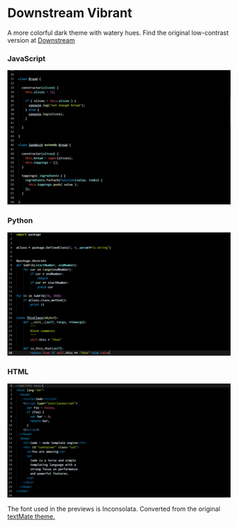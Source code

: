 # Downstream Vibrant

A more colorful dark theme with watery hues. Find the original low-contrast version at [Downstream](https://atom.io/themes/downstream-syntax)

### JavaScript
![A screenshot of your theme](https://github.com/protoclex/image-storage/blob/master/Vibrant-js.PNG)

### Python
![A screenshot of your theme](https://github.com/protoclex/image-storage/blob/master/Vibrant-py.PNG)

### HTML
![A screenshot of your theme](https://github.com/protoclex/image-storage/blob/master/Vibrant-html.PNG)

The font used in the previews is Inconsolata. Converted from the original [textMate theme.](http://tmtheme-editor.herokuapp.com/#!/editor/theme/Upstream%20Vibrant)
